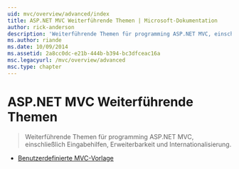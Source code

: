 ```yaml
---
uid: mvc/overview/advanced/index
title: ASP.NET MVC Weiterführende Themen | Microsoft-Dokumentation
author: rick-anderson
description: 'Weiterführende Themen für programming ASP.NET MVC, einschließlich Eingabehilfen, Erweiterbarkeit und Internationalisierung.'
ms.author: riande
ms.date: 10/09/2014
ms.assetid: 2a8cc0dc-e21b-444b-b394-bc3dfceac16a
msc.legacyurl: /mvc/overview/advanced
msc.type: chapter
---
```

<a name="aspnet-mvc-advanced-topics"></a>ASP.NET MVC Weiterführende Themen
====================
> Weiterführende Themen für programming ASP.NET MVC, einschließlich Eingabehilfen, Erweiterbarkeit und Internationalisierung.


- [Benutzerdefinierte MVC-Vorlage](custom-mvc-templates.md)
